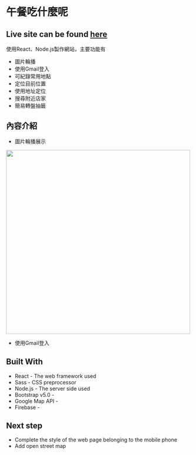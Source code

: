 # 午餐吃什麼呢

## Live site can be found [here](https://whats-for-lunch-withnodejs.herokuapp.com/)

使用React、Node.js製作網站，主要功能有

* 圖片輪播
* 使用Gmail登入
* 可紀錄常用地點
* 定位目前位置
* 使用地址定位
* 搜尋附近店家
* 簡易轉盤抽籤

## 內容介紹

* 圖片輪播展示

<img src="https://user-images.githubusercontent.com/63506815/145716280-432f68ed-3a3e-4475-995b-cfd4803ca341.gif" width = "500"/>

* 使用Gmail登入



## Built With
* React - The web framework used
* Sass - CSS preprocessor
* Node.js - The server side used
* Bootstrap v5.0 -
* Google Map API - 
* Firebase -  


## Next step
* Complete the style of the web page belonging to the mobile phone
* Add open street map
